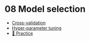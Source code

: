 # 08 Model selection

- [Cross-validation](1-cross-validation.md)
- [Hyper-parameter tuning](2-hyperparameter-tuning.md)
- [🐍 Practice](3-practice.md)
